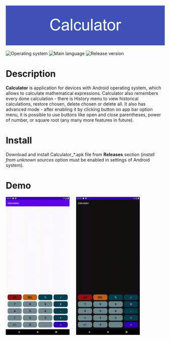 ﻿![banner](res/banner.png)

![Operating system](https://img.shields.io/badge/OS-Android%208.0%2B-brightgreen)  ![Main language](https://img.shields.io/badge/Main%20language-Kotlin-blue)
![Release version](https://img.shields.io/github/v/tag/arturkowalczyk300/calculator?color=darkviolet&label=Release)
# Description
**Calculator** is application for devices with Android operating system, which allows to calculate mathematical expressions. 
Calculator also remembers every done calculation - there is History menu to view historical calculations, restore chosen, delete chosen or delete all. 
It also has advanced mode - after enabling it by clicking button on app bar option menu, it is possible to use buttons like open and close parentheses, power of number, or square root (any many more features in future).

# Install
Download and install Calculator_*.apk file from **Releases** section (*install from unknown sources* option must be enabled in settings of Android system).

# Demo
<img src="res/Calculator_light_theme.gif" alt="Light theme" width="40%" height="40%"> &emsp; <img src="res/Calculator_dark_theme.gif" alt="Dark theme" width="40%" height="40%">
